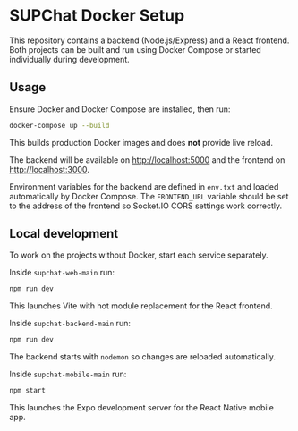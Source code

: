 # SUPChat Docker Setup

This repository contains a backend (Node.js/Express) and a React frontend.
Both projects can be built and run using Docker Compose or started
individually during development.

## Usage

Ensure Docker and Docker Compose are installed, then run:

```bash
docker-compose up --build
```

This builds production Docker images and does **not** provide live reload.


The backend will be available on [http://localhost:5000](http://localhost:5000)
and the frontend on [http://localhost:3000](http://localhost:3000).

Environment variables for the backend are defined in `env.txt` and loaded
automatically by Docker Compose. The `FRONTEND_URL` variable should be set to the
address of the frontend so Socket.IO CORS settings work correctly.

## Local development

To work on the projects without Docker, start each service separately.

Inside `supchat-web-main` run:

```bash
npm run dev
```

This launches Vite with hot module replacement for the React frontend.

Inside `supchat-backend-main` run:

```bash
npm run dev
```

The backend starts with `nodemon` so changes are reloaded automatically.

Inside `supchat-mobile-main` run:

```bash
npm start
```

This launches the Expo development server for the React Native mobile app.


